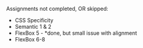 Assignments not completed, OR skipped:

* CSS Specificity
* Semantic 1 & 2
* FlexBox 5 - *done, but small issue with alignment 
* FlexBox 6-8
